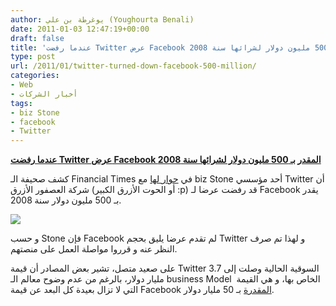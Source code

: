 ```yaml
---
author: يوغرطة بن علي (Youghourta Benali)
date: 2011-01-03 12:47:19+00:00
draft: false
title: 'عندما رفضت Twitter عرض Facebook المقدر بـ 500 مليون دولار لشرائها سنة 2008 '
type: post
url: /2011/01/twitter-turned-down-facebook-500-million/
categories:
- Web
- أخبار الشركات
tags:
- biz Stone
- facebook
- Twitter
---
```


**[عندما رفضت Twitter عرض Facebook المقدر بـ 500 مليون دولار لشرائها سنة 2008](http://www.it-scoop.com/2011/01/twitter-turned-down-facebook-500-million)**


كشف صحيفة الـ Financial Times في [حوار لها](http://www.ft.com/cms/s/2/a5243058-0ee5-11e0-9ec3-00144feabdc0.html) مع biz Stone أحد مؤسسي Twitter أن شركة العصفور الأزرق (أو الحوت الأزرق الكبير :p) قد رفضت عرضا لـ Facebook يقدر بـ 500 مليون دولار سنة 2008.

[![](http://www.it-scoop.com/wp-content/uploads/2011/01/facebook-twitter.jpg)
](http://www.it-scoop.com/2011/01/twitter-turned-down-facebook-500-million)

و حسب Stone فإن Facebook لم تقدم عرضا يليق بحجم Twitter و لهذا تم صرف النظر عنه و قرروا مواصلة العمل على منصتهم.

على صعيد متصل، تشير بعض المصادر أن قيمة Twitter السوقية الحالية وصلت إلى 3.7 مليار دولار، بالرغم من عدم وضوح معالم الـ business Model  الخاص بها، و هي القيمة التي لا تزال بعيدة كل البعد عن قيمة Facebook [المقدرة](http://www.it-scoop.com/2011/01/facebook-raises-500-million/) بـ 50 مليار دولار.
